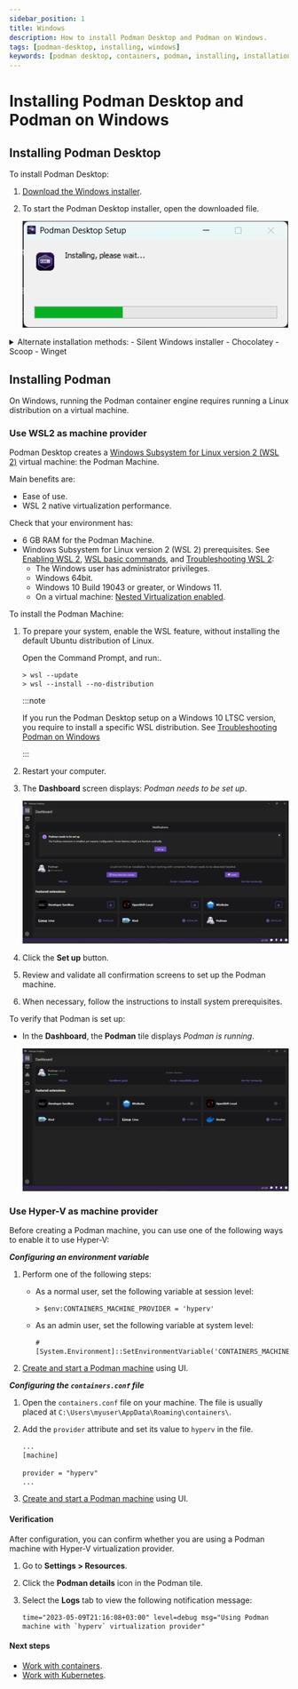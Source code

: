```yaml
---
sidebar_position: 1
title: Windows
description: How to install Podman Desktop and Podman on Windows.
tags: [podman-desktop, installing, windows]
keywords: [podman desktop, containers, podman, installing, installation, windows]
---
```


# Installing Podman Desktop and Podman on Windows

## Installing Podman Desktop

To install Podman Desktop:

1. [Download the Windows installer](/downloads/windows).

1. To start the Podman Desktop installer, open the downloaded file.

   ![Podman Desktop Setup installing](img/podman-desktop-setup-installing.png)

<details>
<summary>
Alternate installation methods:
- Silent Windows installer
- Chocolatey
- Scoop
- Winget
</summary>

#### Silent Windows installer

1. [Download the Windows installer](/downloads/windows).

1. To install without user interaction, run the Windows installer with the silent flag `/S` from the Command Prompt:

   ```shell-session
   > podman-desktop-1.6.4-setup-x64.exe /S
   ```

#### Chocolatey

1. Install the [Chocolatey package manager](https://chocolatey.org/install).

1. Install from the terminal:

   ```shell-session
   > choco install podman-desktop
   ```

#### Scoop package manager for Windows

1. [Install the Scoop package manager](https://github.com/ScoopInstaller/Install#readme).

1. Install from the terminal:

   ```shell-session
   > scoop bucket add extras
   > scoop install podman-desktop
   ```

#### Winget

1. [Install the Winget Package manager for Windows](https://aka.ms/getwinget).

1. Install from the terminal:

   ```shell-session
   > winget install -e --id RedHat.Podman-Desktop
   ```

</details>

## Installing Podman

On Windows, running the Podman container engine requires running a Linux distribution on a virtual machine.

### Use WSL2 as machine provider

Podman Desktop creates a [Windows Subsystem for Linux version 2 (WSL 2)](https://learn.microsoft.com/en-us/windows/wsl/about#what-is-wsl-2) virtual machine: the Podman Machine.

Main benefits are:

- Ease of use.
- WSL 2 native virtualization performance.

Check that your environment has:

- 6 GB RAM for the Podman Machine.
- Windows Subsystem for Linux version 2 (WSL 2) prerequisites. See [Enabling WSL 2](https://docs.microsoft.com/en-us/windows/wsl/install), [WSL basic commands](https://learn.microsoft.com/en-us/windows/wsl/basic-commands), and [Troubleshooting WSL 2](https://learn.microsoft.com/en-us/windows/wsl/troubleshooting#error-0x80370102-the-virtual-machine-could-not-be-started-because-a-required-feature-is-not-installed):
  - The Windows user has administrator privileges.
  - Windows 64bit.
  - Windows 10 Build 19043 or greater, or Windows 11.
  - On a virtual machine: [Nested Virtualization enabled](https://learn.microsoft.com/en-us/virtualization/hyper-v-on-windows/user-guide/nested-virtualization#configure-nested-virtualization).

To install the Podman Machine:

1. To prepare your system, enable the WSL feature, without installing the default Ubuntu distribution of Linux.

   Open the Command Prompt, and run:.

   ```shell-session
   > wsl --update
   > wsl --install --no-distribution
   ```
   :::note

   If you run the Podman Desktop setup on a Windows 10 LTSC version, you require to install a specific WSL distribution. See [Troubleshooting Podman on Windows](/docs/troubleshooting/troubleshooting-podman-on-windows#windows-10-enterprise-ltsc-version-21h2-podman-desktop-is-unable-to-detect-wsl2-machine)

   :::

1. Restart your computer.

1. The **Dashboard** screen displays: _<Icon icon="fa-solid fa-info" size="lg" /> Podman needs to be set up_.

   ![Podman needs set up screen](img/dashboard-podman-needs-set-up.png)

1. Click the **Set up** button.

1. Review and validate all confirmation screens to set up the Podman machine.

1. When necessary, follow the instructions to install system prerequisites.

To verify that Podman is set up:

- In the **Dashboard**, the **Podman** tile displays _Podman is running_.

  ![Podman is running screen](img/dashboard-podman-is-running.png)

### Use Hyper-V as machine provider

Before creating a Podman machine, you can use one of the following ways to enable it to use Hyper-V:

**_Configuring an environment variable_**

1. Perform one of the following steps:
   - As a normal user, set the following variable at session level:

      ```shell-session
      > $env:CONTAINERS_MACHINE_PROVIDER = 'hyperv'
      ```
   - As an admin user, set the following variable at system level:

      ```shell-session
      # [System.Environment]::SetEnvironmentVariable('CONTAINERS_MACHINE_PROVIDER','hyperv')
      ```

1. [Create and start a Podman machine](/docs/podman/creating-a-podman-machine) using UI.

**_Configuring the `containers.conf` file_**

1. Open the `containers.conf` file on your machine. The file is usually placed at `C:\Users\myuser\AppData\Roaming\containers\`. 
1. Add the `provider` attribute and set its value to `hyperv` in the file.

   ```vim
   ...
   [machine]

   provider = "hyperv"
   ...
   ```

1. [Create and start a Podman machine](/docs/podman/creating-a-podman-machine) using UI.  

#### Verification
After configuration, you can confirm whether you are using a Podman machine with Hyper-V virtualization provider.

1. Go to **Settings > Resources**.
1. Click the **Podman details** icon in the Podman tile.
1. Select the **Logs** tab to view the following notification message:

   ```
   time="2023-05-09T21:16:08+03:00" level=debug msg="Using Podman machine with `hyperv` virtualization provider"
   ```

#### Next steps

- [Work with containers](/docs/containers).
- [Work with Kubernetes](/docs/kubernetes).
